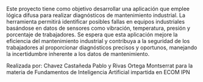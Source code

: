 Este proyecto tiene como objetivo desarrollar una aplicación que emplee lógica difusa para realizar diagnósticos de mantenimiento industrial. 
La herramienta permitirá identificar posibles fallas en equipos industriales basándose en datos de sensores como vibración, temperatura, presión y porcentaje de trabajadores. 
Se espera que esta aplicación mejore la eficiencia del mantenimiento industrial y contribuya a la seguridad de los trabajadores al proporcionar diagnósticos precisos y oportunos, manejando la incertidumbre inherente a los datos de mantenimiento.

Realizada por: Chavez Castañeda Pablo y Rivas Ortega Montserrat para la materia de Fundamentos de Inteligencia Artificial impartida en ECOM IPN
